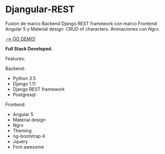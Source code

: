 # Djangular-REST
Fusion de marco Backend Django REST framework con marco Frontend Angular 5 y Material design.
CRUD of characters.
Animaciones con Ngrx.



<a target="_blank" href="https://djangular-rest.herokuapp.com/" >--> GO DEMO!</a>

<b>Full Stack Developed.</b> 

Features:

Backend:
- Python 3.5
- Django 1.11
- Django REST framework
- Postgresql

Frontend:
- Angular 5
- Material design
- Ngrx
- Theming
- ng-bootstrap 4
- Jquery
- Font awesome
